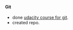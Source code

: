 #### Git
- done [udacity course for git](https://classroom.udacity.com/courses/ud123).
- created repo. 